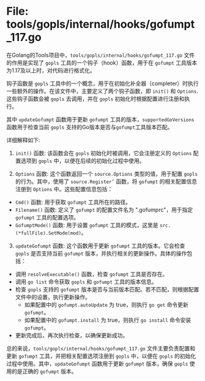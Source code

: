 # File: tools/gopls/internal/hooks/gofumpt_117.go

在Golang的Tools项目中，`tools/gopls/internal/hooks/gofumpt_117.go` 文件的作用是实现了 `gopls` 工具的一个钩子（hook）函数，用于在 `gofumpt` 工具版本为1.17及以上时，对代码进行格式化。

钩子函数是 `gopls` 工具中的一个概念，用于在初始化补全器（completer）时执行一些额外的操作。在该文件中，主要定义了两个钩子函数，即 `init()` 和 `Options`. 这些钩子函数会被 `gopls` 去调用，并在 `gopls` 初始化时根据配置进行注册和执行。

其中 `updateGofumpt` 函数用于更新 `gofumpt` 工具的版本，`supportedGoVersions` 函数用于检查当前 `gopls` 支持的Go版本是否与`gofumpt`工具版本匹配。

详细解释如下:

1. `init()` 函数: 该函数会在 `gopls` 初始化时被调用，它会注册定义的 `Options` 配置选项到 `gopls` 中，以便在后续的初始化过程中使用。

2. `Options` 函数: 这个函数返回一个 `source.Options` 类型的值，用于配置 `gopls` 的行为。其中，使用了 `source.Register’` 函数，将 `gofumpt` 的相关配置信息注册到 `Options` 中。这些配置信息包括：

- `Cmd()` 函数: 用于获取 `gofumpt` 工具所在的路径。
- `Filename()` 函数: 定义了 `gofumpt` 的配置文件名为 ".gofumprc"，用于指定 `gofumpt` 工具的配置选项。
- `GofumptMode()` 函数: 用于设置 `gofumpt` 工具的模式，这里是 `src.(*fullFile).SetMode(mod)`。

3. `updateGofumpt` 函数: 这个函数用于更新 `gofumpt` 工具的版本。它会检查 `gopls` 是否支持当前 `gofumpt` 版本，并执行相关的更新操作。具体的操作包括：

- 调用 `resolveExecutable()` 函数，检查 `gofumpt` 工具是否存在。
- 调用 `go list` 命令获取 `gopls` 和 `gofumpt` 工具的版本信息。
- 检查 `gopls` 支持的 `gofumpt` 版本是否与当前版本匹配。若不匹配，则根据配置文件中的设置，执行更新操作。
  - 如果配置中的 `gofumpt.autoUpdate` 为 true，则执行 `go get` 命令更新 `gofumpt`。
  - 如果配置中的 `gofumpt.install` 为 true，则执行 `go install` 命令安装 `gofumpt`。
- 更新完成后，再次执行检查，以确保更新成功。

总的来说，`tools/gopls/internal/hooks/gofumpt_117.go` 文件主要负责配置和更新 `gofumpt` 工具，并把相关配置选项注册到 `gopls` 中，以便在 `gopls` 的初始化过程中使用。其中，`updateGofumpt` 函数用于更新 `gofumpt` 版本，确保 `gopls` 使用的是正确的 `gofumpt` 版本。

